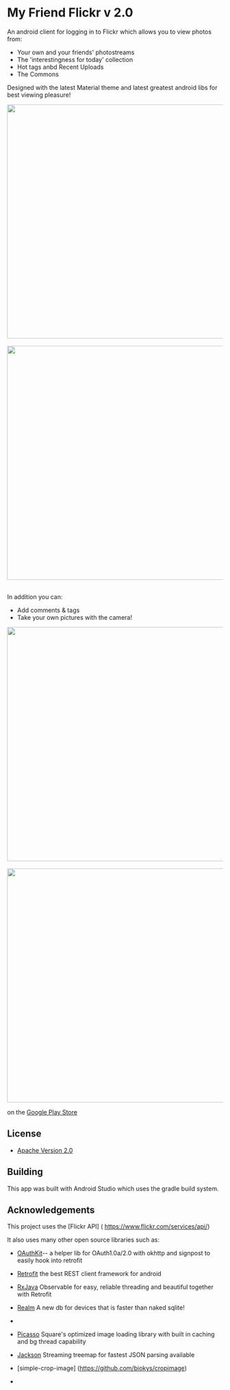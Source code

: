 # My Friend Flickr v 2.0

An android client for logging in to Flickr which allows you to view photos from:

* Your own and your friends' photostreams
* The 'interestingness for today' collection
* Hot tags anbd Recent Uploads
* The Commons 

Designed with the latest Material theme and latest greatest android libs for best viewing pleasure!

<img src="http://i.imgur.com/.png" height="545"/>
&nbsp;&nbsp;
<img src="http://i.imgur.com/.png" height="545" />
&nbsp;&nbsp;

In addition you can:

* Add comments & tags
* Take your own pictures with the camera! 

<img src="http://i.imgur.com/.png" height="545" />
&nbsp;&nbsp;
<img src="http://i.imgur.com/.png" height="545" />




 on the [Google Play Store](https://play.google.com/store/apps/details?id=com.anubis.flickr)




## License

* [Apache Version 2.0](http://www.apache.org/licenses/LICENSE-2.0.html)

## Building

This app was built with Android Studio which uses the gradle build system.  

## Acknowledgements

This project uses the [Flickr API] ( https://www.flickr.com/services/api/)

It also uses many other open source libraries such as:

 * [OAuthKit]()-- a helper lib for OAuth1.0a/2.0 with okhttp and signpost to easily hook into retrofit
 
 * [Retrofit]() the best REST client framework for android
 * [RxJava]() Observable for easy, reliable threading and beautiful together with Retrofit
 * [Realm]() A new db for devices that is faster than naked sqlite!
 * 
 * [Picasso]() Square's optimized image loading library with built in caching and bg thread capability
 * [Jackson]()  Streaming treemap for fastest JSON parsing available
 
 * [simple-crop-image] (https://github.com/biokys/cropimage)
 *



